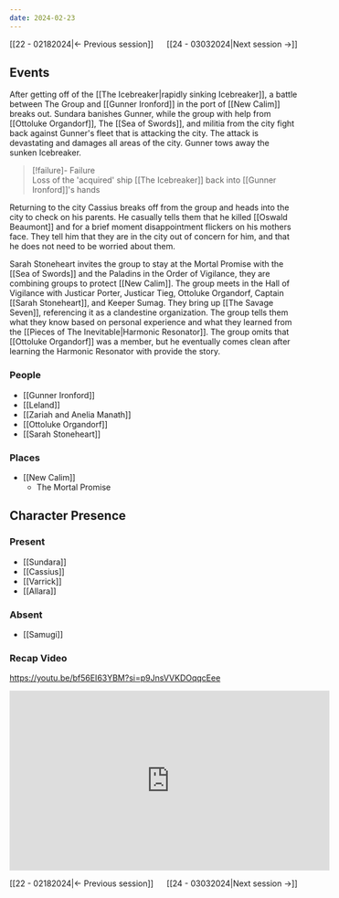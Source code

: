```yaml
---
date: 2024-02-23
---
```

[[22 - 02182024|← Previous session]] <span style="float: right;">[[24 - 03032024|Next session →]]</span>

## Events
After getting off of the [[The Icebreaker|rapidly sinking Icebreaker]], a battle between The Group and [[Gunner Ironford]] in the port of [[New Calim]] breaks out. Sundara banishes Gunner, while the group with help from [[Ottoluke Organdorf]], The [[Sea of Swords]], and militia from the city fight back against Gunner's fleet that is attacking the city. The attack is devastating and damages all areas of the city. Gunner tows away the sunken Icebreaker.

> [!failure]- Failure  
> Loss of the 'acquired' ship [[The Icebreaker]] back into [[Gunner Ironford]]'s hands

Returning to the city Cassius breaks off from the group and heads into the city to check on his parents. He casually tells them that he killed [[Oswald Beaumont]] and for a brief moment disappointment flickers on his mothers face. They tell him that they are in the city out of concern for him, and that he does not need to be worried about them.

Sarah Stoneheart invites the group to stay at the Mortal Promise with the [[Sea of Swords]] and the Paladins in the Order of Vigilance, they are combining groups to protect [[New Calim]]. The group meets in the Hall of Vigilance with Justicar Porter, Justicar Tieg, Ottoluke Organdorf, Captain [[Sarah Stoneheart]], and Keeper Sumag. They bring up [[The Savage Seven]], referencing it as a clandestine organization. The group tells them what they know based on personal experience and what they learned from the [[Pieces of The Inevitable|Harmonic Resonator]]. The group omits that [[Ottoluke Organdorf]] was a member, but he eventually comes clean after learning the Harmonic Resonator with provide the story.

### People
- [[Gunner Ironford]] 
- [[Leland]] 
- [[Zariah and Anelia Manath]]
- [[Ottoluke Organdorf]] 
- [[Sarah Stoneheart]] 

### Places 
- [[New Calim]] 
	- The Mortal Promise

## Character Presence 
### Present
- [[Sundara]] 
- [[Cassius]] 
- [[Varrick]] 
- [[Allara]] 
### Absent
- [[Samugi]]

### Recap Video

https://youtu.be/bf56EI63YBM?si=p9JnsVVKDOqqcEee

<iframe width="560" height="315" src="https://www.youtube.com/embed/bf56EI63YBM?si=p9JnsVVKDOqqcEee" title="YouTube video player" frameborder="0" allow="accelerometer; autoplay; clipboard-write; encrypted-media; gyroscope; picture-in-picture; web-share" referrerpolicy="strict-origin-when-cross-origin" allowfullscreen></iframe>

[[22 - 02182024|← Previous session]] <span style="float: right;">[[24 - 03032024|Next session →]]</span>